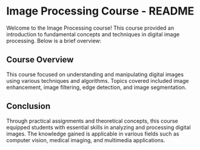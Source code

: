 # Image Processing Course - README

Welcome to the Image Processing course! This course provided an introduction to fundamental concepts and techniques in digital image processing. Below is a brief overview:

## Course Overview

This course focused on understanding and manipulating digital images using various techniques and algorithms. Topics covered included image enhancement, image filtering, edge detection, and image segmentation.

## Conclusion

Through practical assignments and theoretical concepts, this course equipped students with essential skills in analyzing and processing digital images. The knowledge gained is applicable in various fields such as computer vision, medical imaging, and multimedia applications.
